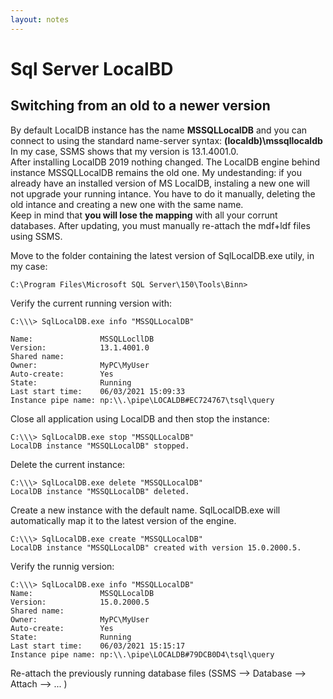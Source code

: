 ```yaml
---
layout: notes
---
```

# Sql Server LocalBD
## Switching from an old to a newer version

By default LocalDB instance has the name **MSSQLLocalDB** and you can connect to using the standard name-server syntax:  **(localdb)\mssqllocaldb**  In my case, SSMS shows that my version is 13.1.4001.0.  
After installing LocalDB 2019 nothing changed. The LocalDB engine behind instance MSSQLLocalDB remains the old one.
My undestanding: if you already have an installed version of MS LocalDB, instaling a new one will not upgrade your running intance. You have to do it manually, deleting the old intance and creating a new one with the same name.   
Keep in mind that **you will lose the mapping** with all your corrunt databases. After updating, you must manually re-attach the mdf+ldf files using SSMS.

Move to the folder containing the latest version of SqlLocalDB.exe utily, in my case:
```
C:\Program Files\Microsoft SQL Server\150\Tools\Binn>
```

Verify the current running version with:
```
C:\\\> SqlLocalDB.exe info "MSSQLLocalDB"

Name:               MSSQLLocllDB
Version:            13.1.4001.0
Shared name:
Owner:              MyPC\MyUser
Auto-create:        Yes
State:              Running
Last start time:    06/03/2021 15:09:33
Instance pipe name: np:\\.\pipe\LOCALDB#EC724767\tsql\query
```

Close all application using LocalDB and then stop the instance:

```
C:\\\> SqlLocalDB.exe stop "MSSQLLocalDB"
LocalDB instance "MSSQLLocalDB" stopped.
```

Delete the current instance:

```
C:\\\> SqlLocalDB.exe delete "MSSQLLocalDB"
LocalDB instance "MSSQLLocalDB" deleted.
```

Create a new instance with the default name. SqlLocalDB.exe will automatically map it to the latest version of the engine.

```
C:\\\> SqlLocalDB.exe create "MSSQLLocalDB"
LocalDB instance "MSSQLLocalDB" created with version 15.0.2000.5.
```

Verify the runnig version:

```
C:\\\> SqlLocalDB.exe info "MSSQLLocalDB"
Name:               MSSQLLocalDB
Version:            15.0.2000.5
Shared name:
Owner:              MyPC\MyUser
Auto-create:        Yes
State:              Running
Last start time:    06/03/2021 15:15:17
Instance pipe name: np:\\.\pipe\LOCALDB#79DCB0D4\tsql\query
```

Re-attach the previously running database files  (SSMS --> Database --> Attach --> ... )
